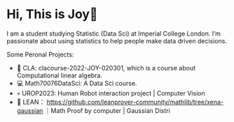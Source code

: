 # Hi, This is Joy👋

I am a student studying Statistic (Data Sci) at Imperial College London.  I’m passionate about using statistics to help people make data driven decisions. 
<br>

Some Peronal Projects:
- 🚀 CLA: clacourse-2022-JOY-020301, which is a course about Computational linear algebra.
- 💻 Math70076DataSci: A Data Sci course.
- 💀 UROP2023: Human Robot interaction project | Computer Vision
- 👾 LEAN： https://github.com/leanprover-community/mathlib/tree/xena-gaussian ｜Math Proof by computer | Gaussian Distri

